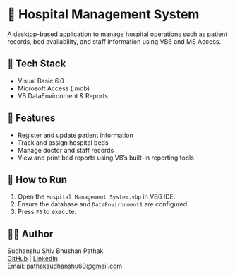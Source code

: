# 🏥 Hospital Management System

A desktop-based application to manage hospital operations such as patient records, bed availability, and staff information using VB6 and MS Access.

## 🔧 Tech Stack
- Visual Basic 6.0
- Microsoft Access (.mdb)
- VB DataEnvironment & Reports

## 📌 Features
- Register and update patient information
- Track and assign hospital beds
- Manage doctor and staff records
- View and print bed reports using VB’s built-in reporting tools

## 🚀 How to Run
1. Open the `Hospital Management System.vbp` in VB6 IDE.
2. Ensure the database and `DataEnvironment1` are configured.
3. Press `F5` to execute.


## 👨‍💻 Author
Sudhanshu Shiv Bhushan Pathak  
[GitHub](https://github.com/Sudhanshu05122003) | [LinkedIn](https://www.linkedin.com/in/sudhanshu-pathak-63a781338)  
Email: pathaksudhanshu60@gmail.com
